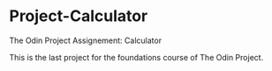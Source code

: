 # Project-Calculator
The Odin Project Assignement: Calculator

This is the last project for the foundations course of The Odin Project.